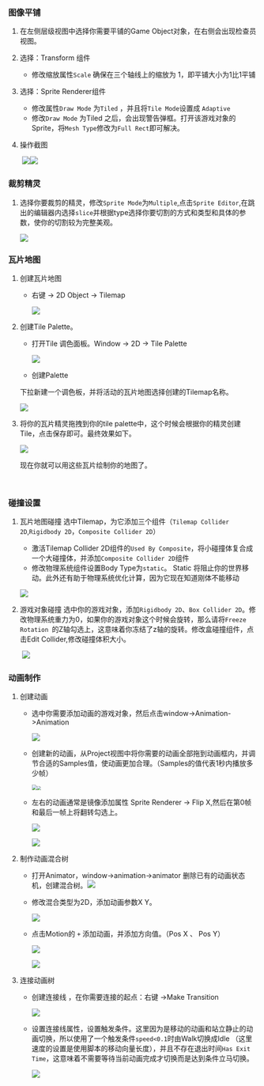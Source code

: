 ### 图像平铺

1. 在左侧层级视图中选择你需要平铺的Game Object对象，在右侧会出现检查员视图。

2. 选择：Transform 组件

   * 修改缩放属性`Scale` 确保在三个轴线上的缩放为 1，即平铺大小为1比1平铺

3. 选择：Sprite Renderer组件

   * 修改属性`Draw Mode` 为`Tiled` ，并且将`Tile Mode`设置成 `Adaptive`
   * 修改`Draw Mode` 为Tiled 之后，会出现警告弹框。打开该游戏对象的Sprite，将`Mesh Type`修改为`Full Rect`即可解决。

4. 操作截图

   ​	![](./images/gameobject-draw-mode-tiled.png)![](./images/sprite-mesh-type-full-rect.png)





### 裁剪精灵

 1. 选择你要裁剪的精灵，修改`Sprite Mode`为`Multiple`,点击`Sprite Editor`,在跳出的编辑器内选择`slice`并根据type选择你要切割的方式和类型和具体的参数，使你的切割较为完整美观。

    ![](./images/sprite-editor-slice.png)

### 瓦片地图

 1. 创建瓦片地图

    * 右键 -> 2D Object -> Tilemap

      ![](./images/tile-map.png)

 2. 创建Tile Palette。

    * 打开Tile 调色面板。Window -> 2D -> Tile Palette

      ![](./images/tile-palette.png)

    *  创建Palette

      下拉新建一个调色板，并将活动的瓦片地图选择创建的Tilemap名称。

      ![](./images/create-new-palette.png)

 3. 将你的瓦片精灵拖拽到你的tile palette中，这个时候会根据你的精灵创建Tile，点击保存即可。最终效果如下。

    ![](./images/final-tile-palette.png)

    现在你就可以用这些瓦片绘制你的地图了。

​		

### 碰撞设置

 1. 瓦片地图碰撞
    选中Tilemap，为它添加三个组件（`Tilemap Collider 2D`,`Rigidbody 2D`，`Composite Collider 2D`）

    *  激活Tilemap Collider 2D组件的`Used By Composite`，将小碰撞体复合成一个大碰撞体，并添加`Composite Collider 2D`组件
    *  修改物理系统组件设置Body Type为`static`。 Static 将阻止你的世界移动。此外还有助于物理系统优化计算，因为它现在知道刚体不能移动

    ![](./images/tilemap-collider.png)

2. 游戏对象碰撞
   ​		选中你的游戏对象，添加`Rigidbody 2D`、`Box Collider 2D`。修改物理系统重力为0，如果你的游戏对象这个时候会旋转，那么请将`Freeze Rotation `的Z轴勾选上，这意味着你冻结了z轴的旋转。修改盒碰撞组件，点击Edit Collider,修改碰撞体积大小。

   ​		![](./images/gameobject-collider.png)



### 动画制作

 1. 创建动画

    * 选中你需要添加动画的游戏对象，然后点击window->Animation->Animation

      ![](./images/create-animation.png)

    * 创建新的动画，从Project视图中将你需要的动画全部拖到动画框内，并调节合适的Samples值，使动画更加合理。（Samples的值代表1秒内播放多少帧）

      <img src="./images/create-animation-01.png" style="zoom: 67%;" /><img src="./images/create-animation-02.png" style="zoom: 50%;" />

      

    * 左右的动画通常是镜像添加属性 Sprite Renderer  -> Flip X,然后在第0帧和最后一帧上将翻转勾选上。

      ![](./images/reversal-animation.png)

      ![](./images/reversal-animation-setting.png)

      

 2. 制作动画混合树

    * 打开Animator，window->animation->animator   删除已有的动画状态机，创建混合树。![](./images/create-animator.png)

    * 修改混合类型为2D，添加动画参数X Y。

      ![](./images/create-animator-01.png)

    * 点击Motion的 `+` 添加动画，并添加方向值。（Pos X 、 Pos Y）

      ![](./images/create-animator-02.png)

      ![](./images/create-animator-03.png)

 3. 连接动画树

    * 创建连接线 ，在你需要连接的起点：右键 ->Make Transition

      ![](./images/create-animator-link-01.png)

    * 设置连接线属性，设置触发条件。这里因为是移动的动画和站立静止的动画切换，所以使用了一个触发条件`speed<0.1`时由Walk切换成Idle （这里速度的设置是使用脚本的移动向量长度），并且不存在退出时间`Has Exit Time`，这意味着不需要等待当前动画完成才切换而是达到条件立马切换。

      ![](./images/create-animator-link-02.png)

